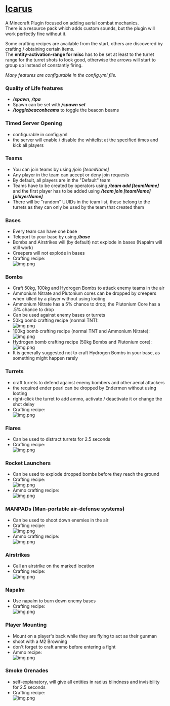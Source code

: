 # [Icarus](https://github.com/kehessen/Icarus/releases/latest)

A Minecraft Plugin focused on adding aerial combat mechanics.\
There is a resource pack which adds custom sounds, but the plugin will
work perfectly fine without it.

Some crafting recipes are available from the start, others are discovered by crafting / obtaining certain items.
\
The **entity-activation-range for misc** has to be set at least to the turret range for the turret shots to look good, otherwise the
arrows will start to group up instead of constantly firing.

_Many features are configurable in the config.yml file._

### Quality of Life features

- _**/spawn**_, _**/tpa**_
- Spawn can be set with **_/spawn set_**
- _**/togglebeaconbeams**_ to toggle the beacon beams

### Timed Server Opening

- configurable in config.yml
- the server will enable / disable the whitelist at the specified times and kick all players

### Teams

- You can join teams by using _/join [teamName]_
- Any player in the team can accept or deny join requests
- By default, all players are in the "Default" team
- Teams have to be created by operators using _**/team add [teamName]**_ and the first player has to be added using
  _**/team
  join [teamName] [playerName]**_
- There will be "random" UUIDs in the team list, these belong to the turrets as they can only be used by the team that
  created them

### Bases

- Every team can have one base
- Teleport to your base by using _**/base**_
- Bombs and Airstrikes will (by default) not explode in bases (Napalm will still work)
- Creepers will not explode in bases
- Crafting recipe: \
  ![img.png](Images/BaseRecipe.png)

### Bombs

- Craft 50kg, 100kg and Hydrogen Bombs to attack enemy teams in the air
- Ammonium Nitrate and Plutonium cores can be dropped by creepers when killed by a player without using looting
- Ammonium Nitrate has a 5% chance to drop; the Plutonium Core has a .5% chance to drop
- Can be used against enemy bases or turrets
- 50kg bomb crafting recipe (normal TNT): \
  ![img.png](Images/SmallBombRecipe.png)
- 100kg bomb crafting recipe (normal TNT and Ammonium Nitrate): \
  ![img.png](Images/MediumBombRecipe.png)
- Hydrogen bomb crafting recipe (50kg Bombs and Plutonium core): \
  ![img.png](Images/HydrogenBombRecipe.png)
- It is generally suggested not to craft Hydrogen Bombs in your base, as something might happen rarely

### Turrets

- craft turrets to defend against enemy bombers and other aerial attackers
- the required ender pearl can be dropped by Endermen without using looting
- right-click the turret to add ammo, activate / deactivate it or change the shot delay
- Crafting recipe: \
  ![img.png](Images/TurretRecipe.png)

### Flares

- Can be used to distract turrets for 2.5 seconds
- Crafting recipe: \
  ![img.png](Images/FlareRecipe.png)

### Rocket Launchers

- Can be used to explode dropped bombs before they reach the ground
- Crafting recipe:\
  ![img.png](Images/RocketLauncherRecipe.png)
- Ammo crafting recipe: \
  ![img.png](Images/RocketLauncherAmmoRecipe.png)

### MANPADs (Man-portable air-defense systems)

- Can be used to shoot down enemies in the air
- Crafting recipe: \
  ![img.png](Images/MANPADRecipe.png)
- Ammo crafting recipe: \
  ![img.png](Images/MANPADAmmoRecipe.png)

### Airstrikes

- Call an airstrike on the marked location
- Crafting recipe: \
  ![img.png](Images/AirstrikeRecipe.png)

### Napalm

- Use napalm to burn down enemy bases
- Crafting recipe: \
  ![img.png](Images/NapalmRecipe.png)

### Player Mounting

- Mount on a player's back while they are flying to act as their gunman
- shoot with a M2 Browning
- don't forget to craft ammo before entering a fight
- Ammo recipe:   
  ![img.png](Images/BrowningAmmoRecipe.png)

### Smoke Grenades

- self-explanatory, will give all entities in radius blindness and invisibility for 2.5 seconds
- Crafting recipe: \
  ![img.png](Images/SmokeGrenadeRecipe.png)